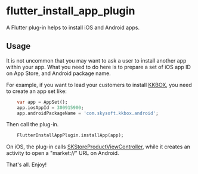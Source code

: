 # flutter_install_app_plugin

A Flutter plug-in helps to install iOS and Android apps.

## Usage

It is not uncommon that you may want to ask a user to install another app within your app. What you need to do here is to prepare a set of iOS app ID on App Store, and Android package name.

For example, if you want to lead your customers to install [KKBOX](https://www.kkbox.com/), you need to create an app set like:

```dart
    var app = AppSet();
    app.iosAppId = 300915900;
    app.androidPackageName = 'com.skysoft.kkbox.android';
```

Then call the plug-in.

```dart
    FlutterInstallAppPlugin.installApp(app);
```

On iOS, the plug-in calls [SKStoreProductViewController](https://developer.apple.com/documentation/storekit/skstoreproductviewcontroller), while it creates an activity to open a "market://" URL on Android.

That's all. Enjoy!
